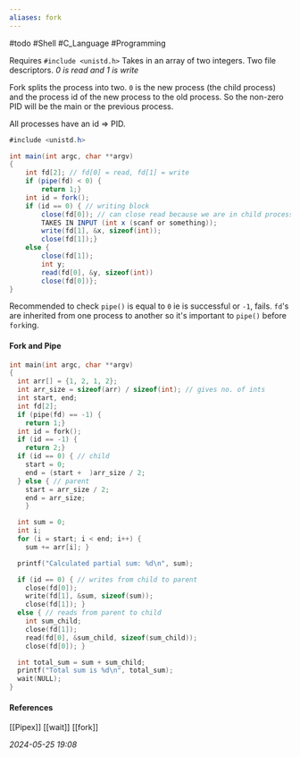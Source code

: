 ```yaml
---
aliases: fork
---
```

#todo #Shell #C_Language #Programming 

Requires `#include <unistd.h>`
Takes in an array of two integers. Two file descriptors. _0 is read and 1 is write_

Fork splits the process into two.  `0` is the new process (the child process) and the process id of the new process to the old process. So the non-zero PID will be the main or the previous process.

All processes have an id => PID.

```C#
#include <unistd.h>

int main(int argc, char **argv)
{
	int fd[2]; // fd[0] = read, fd[1] = write
	if (pipe(fd) < 0) {
		return 1;}
	int id = fork();
	if (id == 0) { // writing block
		close(fd[0]); // can close read because we are in child process
		TAKES IN INPUT (int x (scanf or something));
		write(fd[1], &x, sizeof(int));
		close(fd[1]);}
	else {
		close(fd[1]);
		int y;
		read(fd[0], &y, sizeof(int))
		close(fd[0])};
}
```

Recommended to check `pipe()` is equal to `0` ie is successful or `-1`, fails.
`fd`'s are inherited from one process to another so it's important to `pipe()` before `fork`ing.
#### Fork and Pipe
```C
int main(int argc, char **argv)
{
  int arr[] = {1, 2, 1, 2};
  int arr_size = sizeof(arr) / sizeof(int); // gives no. of ints
  int start, end;
  int fd[2];
  if (pipe(fd) == -1) {
    return 1;}
  int id = fork();
  if (id == -1) {
    return 2;}
  if (id == 0) { // child
    start = 0;
    end = (start +  )arr_size / 2;
  } else { // parent
    start = arr_size / 2;
    end = arr_size;
    }

  int sum = 0;
  int i;
  for (i = start; i < end; i++) {
    sum += arr[i]; }

  printf("Calculated partial sum: %d\n", sum);

  if (id == 0) { // writes from child to parent
    close(fd[0]);
    write(fd[1], &sum, sizeof(sum));
    close(fd[1]); }
  else { // reads from parent to child
    int sum_child;
    close(fd[1]);
    read(fd[0], &sum_child, sizeof(sum_child));
    close(fd[0]); }

  int total_sum = sum + sum_child;
  printf("Total sum is %d\n", total_sum);
  wait(NULL);
}
```
#### References
[[Pipex]] [[wait]] [[fork]]

_2024-05-25 19:08_